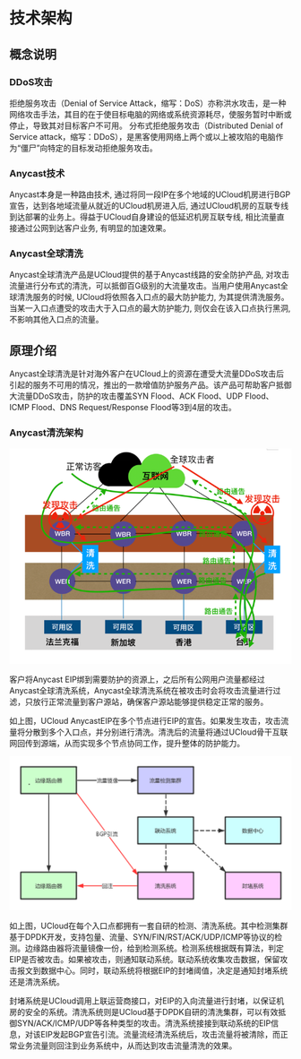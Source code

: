 


# 技术架构

## 概念说明
### DDoS攻击
拒绝服务攻击（Denial of Service Attack，缩写：DoS）亦称洪水攻击，是一种网络攻击手法，其目的在于使目标电脑的网络或系统资源耗尽，使服务暂时中断或停止，导致其对目标客户不可用。
分布式拒绝服务攻击（Distributed Denial of Service attack，缩写：DDoS），是黑客使用网络上两个或以上被攻陷的电脑作为“僵尸”向特定的目标发动拒绝服务攻击。


### Anycast技术
Anycast本身是一种路由技术, 通过将同一段IP在多个地域的UCloud机房进行BGP宣告，达到各地域流量从就近的UCloud机房进入后, 通过UCloud机房的互联专线到达部署的业务上。得益于UCloud自身建设的低延迟机房互联专线, 相比流量直接通过公网到达客户业务, 有明显的加速效果。

### Anycast全球清洗

Anycast全球清洗产品是UCloud提供的基于Anycast线路的安全防护产品, 对攻击流量进行分布式的清洗，可以抵御百G级别的大流量攻击。当用户使用Anycast全球清洗服务的时候, UCloud将依照各入口点的最大防护能力, 为其提供清洗服务。当某一入口点遭受的攻击大于入口点的最大防护能力, 则仅会在该入口点执行黑洞, 不影响其他入口点的流量。

## 原理介绍

Anycast全球清洗是针对海外客户在UCloud上的资源在遭受大流量DDoS攻击后引起的服务不可用的情况，推出的一款增值防护服务产品。该产品可帮助客户抵御大流量DDoS攻击，防护的攻击覆盖SYN Flood、ACK Flood、UDP Flood、ICMP Flood、DNS Request/Response Flood等3到4层的攻击。

### Anycast清洗架构

![image](../images/arch1.png)

客户将Anycast EIP绑到需要防护的资源上，之后所有公网用户流量都经过Anycast全球清洗系统，Anycast全球清洗系统在被攻击时会将攻击流量进行过滤，只放行正常流量到客户源站，确保客户源站能够提供稳定正常的服务。

如上图，UCloud AnycastEIP在多个节点进行EIP的宣告。如果发生攻击，攻击流量将分散到多个入口点，并分别进行清洗。清洗后的流量将通过UCloud骨干互联网回传到源端，从而实现多个节点协同工作，提升整体的防护能力。


![image](../images/arch3.png)

如上图，UCloud在每个入口点都拥有一套自研的检测、清洗系统。其中检测集群基于DPDK开发，支持包量、流量、SYN/FIN/RST/ACK/UDP/ICMP等协议的检测。边缘路由器将流量镜像一份，给到检测系统。检测系统根据既有算法，判定EIP是否被攻击。如果被攻击，则通知联动系统。联动系统收集攻击数据，保留攻击报文到数据中心。同时，联动系统将根据EIP的封堵阈值，决定是通知封堵系统还是清洗系统。

封堵系统是UCloud调用上联运营商接口，对EIP的入向流量进行封堵，以保证机房的安全的系统。清洗系统则是UCloud基于DPDK自研的清洗集群，可以有效抵御SYN/ACK/ICMP/UDP等各种类型的攻击。清洗系统接接到联动系统的EIP信息，对该EIP发起BGP宣告引流。流量流经清洗系统后，攻击流量将被清除，而正常业务流量则回注到业务系统中，从而达到攻击流量清洗的效果。
